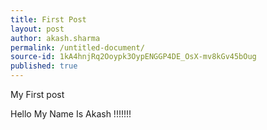 ```yaml
---
title: First Post
layout: post
author: akash.sharma
permalink: /untitled-document/
source-id: 1kA4hnjRq2Ooypk3OypENGGP4DE_OsX-mv8kGv45bOug
published: true
---
```

My First post

Hello My Name Is Akash !!!!!!!

